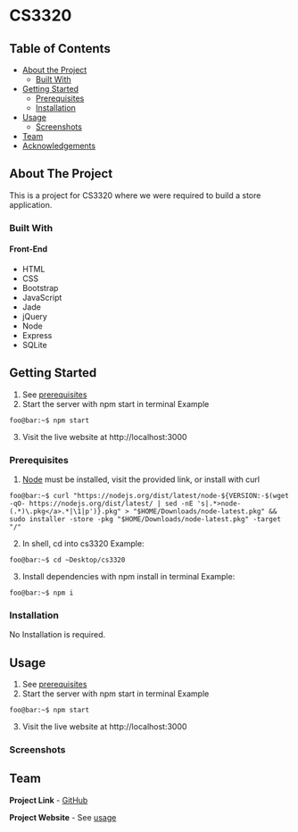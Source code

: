 # CS3320
## Table of Contents

* [About the Project](#about-the-project)
  * [Built With](#built-with)
* [Getting Started](#getting-started)
  * [Prerequisites](#prerequisites)
  * [Installation](#installation)
* [Usage](#usage)
  * [Screenshots](#sceenshots)
* [Team](#team)
* [Acknowledgements](#acknowledgements)

## About The Project
This is a project for CS3320 where we were required to build a store application.


### Built With
#### Front-End
* HTML
* CSS
* Bootstrap
* JavaScript
* Jade
* jQuery
* Node
* Express
* SQLite

## Getting Started
1. See [prerequisites](#prerequisites)
2. Start the server with npm start in terminal
Example
```console
foo@bar:~$ npm start
```
3. Visit the live website at http://localhost:3000

### Prerequisites
1. [Node](https://nodejs.org/en/) must be installed, visit the provided link, or install with curl
```console
foo@bar:~$ curl "https://nodejs.org/dist/latest/node-${VERSION:-$(wget -qO- https://nodejs.org/dist/latest/ | sed -nE 's|.*>node-(.*)\.pkg</a>.*|\1|p')}.pkg" > "$HOME/Downloads/node-latest.pkg" && sudo installer -store -pkg "$HOME/Downloads/node-latest.pkg" -target "/"
```
2. In shell, cd into cs3320
Example:
```console
foo@bar:~$ cd ~Desktop/cs3320
```
3. Install dependencies with npm install in terminal
Example:
```console
foo@bar:~$ npm i
```

### Installation  
No Installation is required.


## Usage
1. See [prerequisites](#prerequisites)
2. Start the server with npm start in terminal
Example
```console
foo@bar:~$ npm start
```
3. Visit the live website at http://localhost:3000

### Screenshots


## Team

**Project Link** - [GitHub](https://github.com/miketdennison/cs3320)

**Project Website** - See [usage](#usage)
